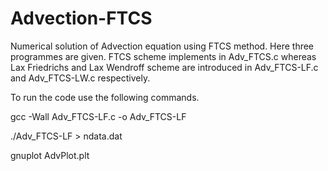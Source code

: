 # Advection-FTCS
Numerical solution of Advection equation using FTCS method. Here three programmes are given. FTCS scheme implements in Adv_FTCS.c whereas Lax Friedrichs and Lax Wendroff scheme are introduced in Adv_FTCS-LF.c and Adv_FTCS-LW.c respectively.

To run the code use the following commands.

gcc -Wall Adv_FTCS-LF.c -o Adv_FTCS-LF

./Adv_FTCS-LF > ndata.dat

gnuplot AdvPlot.plt
